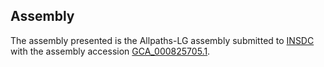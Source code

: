 

Assembly
--------

The assembly presented is the Allpaths-LG assembly submitted to
[INSDC](http://www.insdc.org) with the assembly accession
[GCA\_000825705.1](http://www.ebi.ac.uk/ena/data/view/GCA_000825705.1).
